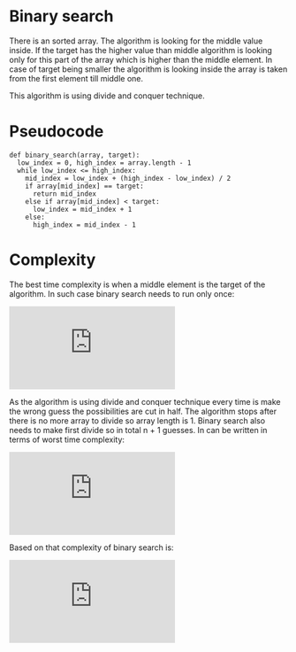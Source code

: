 Binary search
=============

There is an sorted array. The algorithm is looking for the middle value inside. If
the target has the higher value than middle algorithm is looking only for this part of
the array which is higher than the middle element. In case of target being smaller
the algorithm is looking inside the array is taken from the first element till middle one.

This algorithm is using divide and conquer technique.

# Pseudocode

```
def binary_search(array, target):
  low_index = 0, high_index = array.length - 1
  while low_index <= high_index:
    mid_index = low_index + (high_index - low_index) / 2
    if array[mid_index] == target:
      return mid_index
    else if array[mid_index] < target:
      low_index = mid_index + 1
    else:
      high_index = mid_index - 1
```

# Complexity

The best time complexity is when a middle element is the target of the algorithm. In such
case binary search needs to run only once:

![best time](http://latex.codecogs.com/gif.latex?%5COmega%20%281%29)

As the algorithm is using divide and conquer technique every time is make the wrong
guess the possibilities are cut in half. The algorithm stops after there is
no more array to divide so array length is 1. Binary search also needs to make
first divide so in total n + 1 guesses. In can be written in terms of worst
time complexity:

![worst time](http://latex.codecogs.com/gif.latex?O%20%28logn%29)

Based on that complexity of binary search is:

![binary search complex](http://latex.codecogs.com/gif.latex?%5CTheta%20%28logn%29)
